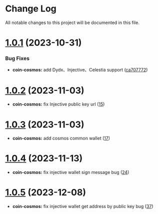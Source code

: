 
# Change Log

All notable changes to this project will be documented in this file.

# [1.0.1](https://github.com/okx/js-wallet-sdk) (2023-10-31)

### Bug Fixes

- **coin-cosmos:** add Dydx、Injective、Celestia support ([ca707772](https://github.com/okx/js-wallet-sdk/commit/ca7077722560cb15aea484ad14f7bdf5b0f12224))


# [1.0.2](https://github.com/okx/js-wallet-sdk) (2023-11-03)

- **coin-cosmos:** fix Injective public key url ([15](https://github.com/okx/js-wallet-sdk/pull/15))

# [1.0.3](https://github.com/okx/js-wallet-sdk) (2023-11-03)

- **coin-cosmos:** add cosmos common wallet ([17](https://github.com/okx/js-wallet-sdk/pull/17))

# [1.0.4](https://github.com/okx/js-wallet-sdk) (2023-11-13)

- **coin-cosmos:** fix injective wallet sign message bug ([24](https://github.com/okx/js-wallet-sdk/pull/24))

# [1.0.5](https://github.com/okx/js-wallet-sdk) (2023-12-08)

- **coin-cosmos:** fix injective wallet get address by public key bug ([37](https://github.com/okx/js-wallet-sdk/pull/37))


